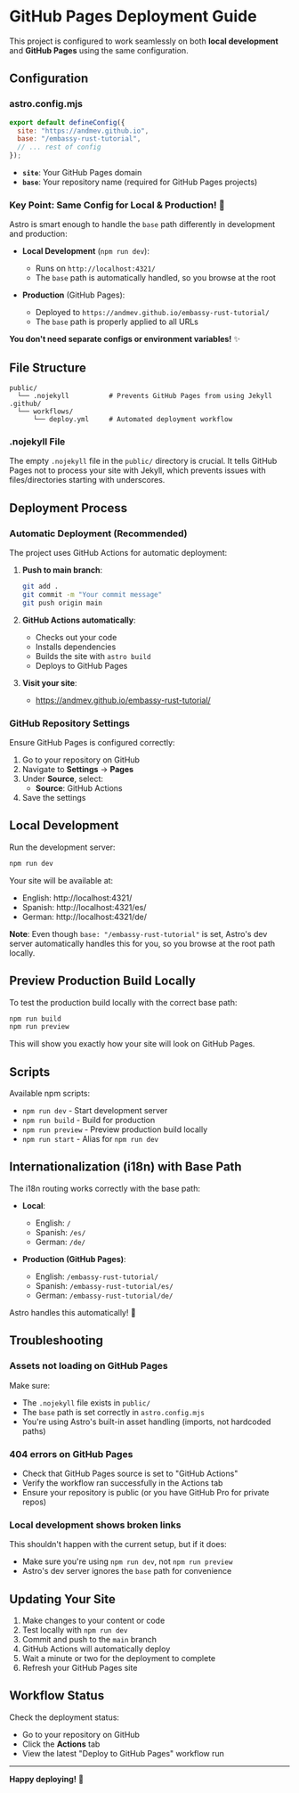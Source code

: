# GitHub Pages Deployment Guide

This project is configured to work seamlessly on both **local development** and **GitHub Pages** using the same configuration.

## Configuration

### astro.config.mjs

```javascript
export default defineConfig({
  site: "https://andmev.github.io",
  base: "/embassy-rust-tutorial",
  // ... rest of config
});
```

- **`site`**: Your GitHub Pages domain
- **`base`**: Your repository name (required for GitHub Pages projects)

### Key Point: Same Config for Local & Production! 🎉

Astro is smart enough to handle the `base` path differently in development and production:

- **Local Development** (`npm run dev`): 
  - Runs on `http://localhost:4321/`
  - The `base` path is automatically handled, so you browse at the root
  
- **Production** (GitHub Pages):
  - Deployed to `https://andmev.github.io/embassy-rust-tutorial/`
  - The `base` path is properly applied to all URLs

**You don't need separate configs or environment variables!** ✨

## File Structure

```
public/
  └── .nojekyll          # Prevents GitHub Pages from using Jekyll
.github/
  └── workflows/
      └── deploy.yml     # Automated deployment workflow
```

### .nojekyll File

The empty `.nojekyll` file in the `public/` directory is crucial. It tells GitHub Pages not to process your site with Jekyll, which prevents issues with files/directories starting with underscores.

## Deployment Process

### Automatic Deployment (Recommended)

The project uses GitHub Actions for automatic deployment:

1. **Push to main branch**:
   ```bash
   git add .
   git commit -m "Your commit message"
   git push origin main
   ```

2. **GitHub Actions automatically**:
   - Checks out your code
   - Installs dependencies
   - Builds the site with `astro build`
   - Deploys to GitHub Pages

3. **Visit your site**:
   - https://andmev.github.io/embassy-rust-tutorial/

### GitHub Repository Settings

Ensure GitHub Pages is configured correctly:

1. Go to your repository on GitHub
2. Navigate to **Settings** → **Pages**
3. Under **Source**, select:
   - **Source**: GitHub Actions
4. Save the settings

## Local Development

Run the development server:

```bash
npm run dev
```

Your site will be available at:
- English: http://localhost:4321/
- Spanish: http://localhost:4321/es/
- German: http://localhost:4321/de/

**Note**: Even though `base: "/embassy-rust-tutorial"` is set, Astro's dev server automatically handles this for you, so you browse at the root path locally.

## Preview Production Build Locally

To test the production build locally with the correct base path:

```bash
npm run build
npm run preview
```

This will show you exactly how your site will look on GitHub Pages.

## Scripts

Available npm scripts:

- `npm run dev` - Start development server
- `npm run build` - Build for production
- `npm run preview` - Preview production build locally
- `npm run start` - Alias for `npm run dev`

## Internationalization (i18n) with Base Path

The i18n routing works correctly with the base path:

- **Local**:
  - English: `/`
  - Spanish: `/es/`
  - German: `/de/`

- **Production (GitHub Pages)**:
  - English: `/embassy-rust-tutorial/`
  - Spanish: `/embassy-rust-tutorial/es/`
  - German: `/embassy-rust-tutorial/de/`

Astro handles this automatically! 🚀

## Troubleshooting

### Assets not loading on GitHub Pages

Make sure:
- The `.nojekyll` file exists in `public/`
- The `base` path is set correctly in `astro.config.mjs`
- You're using Astro's built-in asset handling (imports, not hardcoded paths)

### 404 errors on GitHub Pages

- Check that GitHub Pages source is set to "GitHub Actions"
- Verify the workflow ran successfully in the Actions tab
- Ensure your repository is public (or you have GitHub Pro for private repos)

### Local development shows broken links

This shouldn't happen with the current setup, but if it does:
- Make sure you're using `npm run dev`, not `npm run preview`
- Astro's dev server ignores the `base` path for convenience

## Updating Your Site

1. Make changes to your content or code
2. Test locally with `npm run dev`
3. Commit and push to the `main` branch
4. GitHub Actions will automatically deploy
5. Wait a minute or two for the deployment to complete
6. Refresh your GitHub Pages site

## Workflow Status

Check the deployment status:
- Go to your repository on GitHub
- Click the **Actions** tab
- View the latest "Deploy to GitHub Pages" workflow run

---

**Happy deploying!** 🎉
